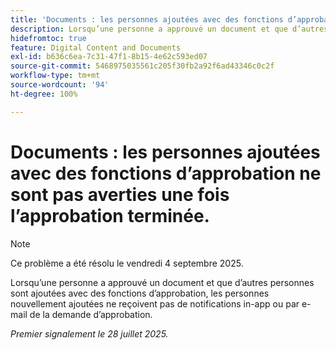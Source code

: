 ```yaml
---
title: 'Documents : les personnes ajoutées avec des fonctions d’approbation ne sont pas averties une fois l’approbation terminée.'
description: Lorsqu’une personne a approuvé un document et que d’autres personnes sont ajoutées avec des fonctions d’approbation, les personnes nouvellement ajoutées ne reçoivent pas de notifications in-app ou par e-mail de la demande d’approbation.
hidefromtoc: true
feature: Digital Content and Documents
exl-id: b636c6ea-7c31-47f1-8b15-4e62c593ed07
source-git-commit: 5468975035561c205f30fb2a92f6ad43346c0c2f
workflow-type: tm+mt
source-wordcount: '94'
ht-degree: 100%

---
```


# Documents : les personnes ajoutées avec des fonctions d’approbation ne sont pas averties une fois l’approbation terminée.

>[!NOTE]
>
>Ce problème a été résolu le vendredi 4 septembre 2025.

Lorsqu’une personne a approuvé un document et que d’autres personnes sont ajoutées avec des fonctions d’approbation, les personnes nouvellement ajoutées ne reçoivent pas de notifications in-app ou par e-mail de la demande d’approbation.

_Premier signalement le 28 juillet 2025._
